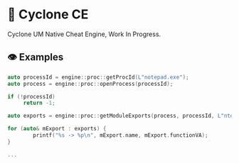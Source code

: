 
# 🏓 Cyclone CE

Cyclone UM Native Cheat Engine, Work In Progress.

## 👁 Examples

```cpp
auto processId = engine::proc::getProcId(L"notepad.exe");
auto process = engine::proc::openProcess(processId);

if (!processId)
     return -1;

auto exports = engine::proc::getModuleExports(process, processId, L"ntdll.dll");

for (auto& mExport : exports) {
		printf("%s -> %p\n", mExport.name, mExport.functionVA);
}

...
```
